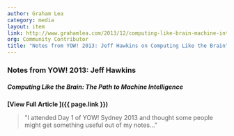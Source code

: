 ```yaml
---
author: Graham Lea
category: media
layout: item
link: http://www.grahamlea.com/2013/12/computing-like-brain-machine-intelligence-jeff-hawkins-yow-2013/
org: Community Contributor
title: "Notes from YOW! 2013: Jeff Hawkins on Computing Like the Brain"
---
```


### Notes from YOW! 2013: Jeff Hawkins

##### Computing Like the Brain: The Path to Machine Intelligence

**[View Full Article <i class="fa fa-fw fa-angle-right"></i>]({{ page.link }})**

> "I attended Day 1 of YOW! Sydney 2013 and thought some people might get something useful out of my notes..."
